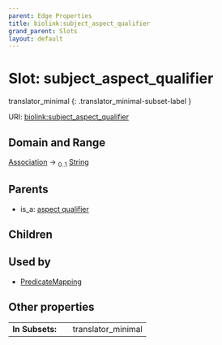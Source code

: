 ```yaml
---
parent: Edge Properties
title: biolink:subject_aspect_qualifier
grand_parent: Slots
layout: default
---
```


# Slot: subject_aspect_qualifier

translator_minimal
{: .translator_minimal-subset-label }




URI: [biolink:subject_aspect_qualifier](https://w3id.org/biolink/subject_aspect_qualifier)

## Domain and Range

[Association](Association.md) ->  <sub>0..1</sub> [String](types/String.md)

## Parents

 *  is_a: [aspect qualifier](aspect_qualifier.md)

## Children


## Used by

 * [PredicateMapping](PredicateMapping.md)

## Other properties

|  |  |  |
| --- | --- | --- |
| **In Subsets:** | | translator_minimal |

